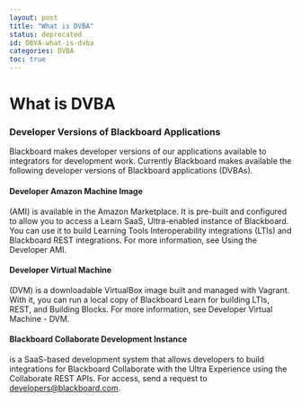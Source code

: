 ```yaml
---
layout: post
title: "What is DVBA"
status: deprecated
id: DBVA-what-is-dvba
categories: DVBA
toc: true
---
```


# What is DVBA
### Developer Versions of Blackboard Applications

Blackboard makes developer versions of our applications available to integrators for development work. Currently Blackboard makes available the following developer versions of Blackboard applications (DVBAs).

#### Developer Amazon Machine Image
(AMI) is available in the Amazon Marketplace. It is pre-built and configured to allow you to access a Learn SaaS, Ultra-enabled instance of Blackboard. You can use it to build Learning Tools Interoperability integrations (LTIs) and Blackboard REST integrations. For more information, see Using the Developer AMI.

#### Developer Virtual Machine
(DVM) is a downloadable VirtualBox image built and managed with Vagrant. With it, you can run a local copy of Blackboard Learn for building LTIs, REST, and Building Blocks. For more information, see Developer Virtual Machine - DVM.

#### Blackboard Collaborate Development Instance 
is a SaaS-based development system that allows developers to build integrations for Blackboard Collaborate with the Ultra Experience using the Collaborate REST APIs. For access, send a request to developers@blackboard.com.
